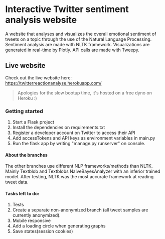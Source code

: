 # Interactive Twitter sentiment analysis website
A website that analyses and visualizes the overall emotional sentiment of tweets on a topic through the use of the Natural Language Processing.
Sentiment analysis are made with NLTK framework. Visualizations are generated in real-time by Plotly. API calls are made with Tweepy.

## Live website
Check out the live website here: https://twitterreactionanalyse.herokuapp.com/
>Apologies for the slow bootup time, it's hosted on a free dyno on Heroku :)

### Getting started
1. Start a Flask project
2. Install the dependencies on requirements.txt
3. Register a developer account on Twitter to access their API
4. Add accessTokens and API keys as environment variables in main.py
5. Run the flask app by writing "manage.py runserver" on console.

#### About the branches
The other branches use different NLP frameworks/methods than NLTK. Mainly Textblob and Textblobs NaiveBayesAnalyzer with an inferior trained model.
After testing, NLTK was the most accurate framework at reading tweet data.


#### Tasks left to do:
1. Tests
2. Create a separate non-anonymized branch (all tweet samples are currently anonymized).
3. Mobile responsive
4. Add a loading circle when generating graphs
5. Save states(session cookies)
